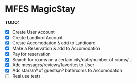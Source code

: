 # MFES MagicStay

**TODO:**

- [x] Create User Account
- [x] Create Landlord Account
- [x] Create Accomodation & add to Landloard
- [x] Make a Reservation & add to Accomodation
- [x] Pay for reservation
- [x] Search for rooms on a certain city/date/number of rooms/...
- [x] Add messages/reviews/favorites to User
- [x] Add stars/nº of guests/nº bathrooms to Accomodation
- [ ] Real use tests
